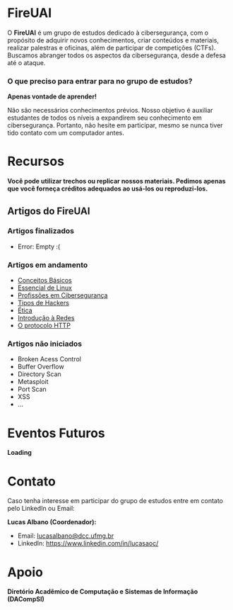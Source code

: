# FireUAI
O **FireUAI** é um grupo de estudos dedicado à cibersegurança, com o propósito de adquirir novos conhecimentos, criar conteúdos e materiais, realizar palestras e oficinas, além de participar de competições (CTFs). Buscamos abranger todos os aspectos da cibersegurança, desde a defesa até o ataque.

### O que preciso para entrar para no grupo de estudos?

**Apenas vontade de aprender!** 

Não são necessários conhecimentos prévios. Nosso objetivo é auxiliar estudantes de todos os níveis a expandirem seu conhecimento em cibersegurança. Portanto, não hesite em participar, mesmo se nunca tiver tido contato com um computador antes.

# Recursos

**Você pode utilizar trechos ou replicar nossos materiais. Pedimos apenas que você forneça créditos adequados ao usá-los ou reproduzi-los.**
## Artigos do FireUAI

### Artigos finalizados
- Error: Empty :(

### Artigos em andamento
- [Conceitos Básicos](./Artigos/Conceitos%20Básicos.md)
- [Essencial de Linux](./Artigos/Essencial%20de%20Linux.md)
- [Profissões em Cibersegurança](./Artigos/Profissões%20em%20cibersegurança.md)
- [Tipos de Hackers](./Artigos/Tipos%20de%20Hacker.md)
- [Ética](./Artigos/Ética.md)
- [Introdução à Redes](./Artigos/Introdução%20à%20Redes.md)
- [O protocolo HTTP](./Artigos/HTTP%20e%20HTTPS.md)

### Artigos não iniciados
- Broken Acess Control
- Buffer Overflow
- Directory Scan
- Metasploit
- Port Scan
- XSS
- ...

# Eventos Futuros
**Loading**

# Contato
Caso tenha interesse em participar do grupo de estudos entre em contato pelo LinkedIn ou Email:

**Lucas Albano (Coordenador):** 
- Email: lucasalbano@dcc.ufmg.br
- LinkedIn: https://www.linkedin.com/in/lucasaoc/

# Apoio
**Diretório Acadêmico de Computação e Sistemas de Informação (DACompSI)**

